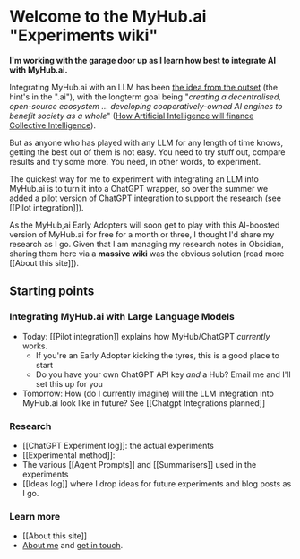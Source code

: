 # Welcome to the MyHub.ai "Experiments wiki"

**I'm working with the garage door up as I learn how best to integrate AI with MyHub.ai.**

Integrating MyHub.ai with an LLM has been [the idea from the outset](https://mathewlowry.medium.com/a-minimum-viable-ecosystem-for-collective-intelligence-7738848ce9c4) (the hint's in the ".ai"), with the longterm goal being "*creating a decentralised, open-source ecosystem ... developing cooperatively-owned AI engines to benefit society as a whole*" ([How Artificial Intelligence will finance Collective Intelligence](https://mathewlowry.medium.com/how-artificial-intelligence-will-finance-collective-intelligence-5d17adcce98b)).

But as anyone who has played with any LLM for any length of time knows, getting the best out of them is not easy. You need to try stuff out, compare results and try some more. You need, in other words, to experiment.

The quickest way for me to experiment with integrating an LLM into MyHub.ai is to turn it into a ChatGPT wrapper, so over the summer we added a pilot version of ChatGPT integration to support the research (see [[Pilot integration]]). 

As the MyHub,ai Early Adopters will soon get to play with this AI-boosted version of MyHub.ai for free for a month or three, I thought I'd share my research as I go. Given that I am managing my research notes in Obsidian, sharing them here via a **massive wiki** was the obvious solution (read more [[About this site]]).  

## Starting points

### Integrating MyHub.ai with Large Language Models

* Today: [[Pilot integration]] explains how MyHub/ChatGPT *currently* works. 
	* If you're an Early Adopter kicking the tyres, this is a good place to start 
	* Do you have your own ChatGPT API key *and* a Hub? Email me and I'll set this up for you
* Tomorrow: How (do I currently imagine) will the LLM integration into MyHub.ai look like in future? See [[Chatgpt Integrations planned]]

### Research

* [[ChatGPT Experiment log]]: the actual experiments
* [[Experimental method]]: 
* The various [[Agent Prompts]] and [[Summarisers]] used in the experiments
* [[Ideas log]] where I drop ideas for future experiments and blog posts as I go.
  
### Learn more

* [[About this site]]
* [About me](https://myhub.ai/@mathewlowry/about/) and [get in touch](https://myhub.ai/@mathewlowry/about/#contact).